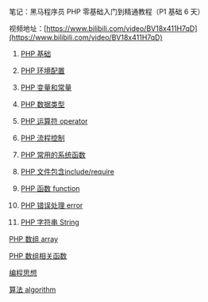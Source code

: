 笔记：黑马程序员 PHP 零基础入门到精通教程（P1 基础 6 天）

视频地址：[https://www.bilibili.com/video/BV18x411H7qD](https://www.bilibili.com/video/BV18x411H7qD)

1. [PHP 基础](blog/php-basic/basic.md)

2. [PHP 环境配置](blog/php-basic/environment.md)

3. [PHP 变量和常量](blog/php-basic/variable.md)

4. [PHP 数据类型](blog/php-basic/type.md)

5. [PHP 运算符 operator](blog/php-basic/operator.md)

6. [PHP 流程控制](blog/php-basic/process.md)

7. [PHP 常用的系统函数](blog/php-basic/system.md)

8. [PHP 文件包含include/require](blog/php-basic/include.md)

9. [PHP 函数 function](blog/php-basic/function.md)

10. [PHP 错误处理 error](blog/php-basic/error.md)

11. [PHP 字符串 String](blog/php-basic/string.md)

[PHP  数组 array](blog/php-basic/array.md)

[PHP  数组相关函数](blog/php-basic/array-function.md)

[编程思想](blog/php-basic/thinking.md)

[算法 algorithm](blog/php-basic/algorithm.md)
